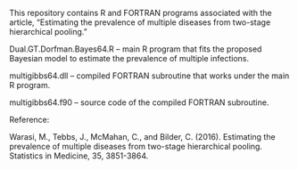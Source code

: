 This repository contains R and FORTRAN programs associated with the article, “Estimating the prevalence of multiple diseases from two-stage hierarchical pooling.”

Dual.GT.Dorfman.Bayes64.R – main R program that fits the proposed Bayesian model to estimate the prevalence of multiple infections.

multigibbs64.dll – compiled FORTRAN subroutine that works under the main R program.

multigibbs64.f90 – source code of the compiled FORTRAN subroutine.
  
Reference:

Warasi, M., Tebbs, J., McMahan, C., and Bilder, C. (2016). Estimating the prevalence of multiple diseases from two-stage hierarchical pooling. Statistics in Medicine, 35, 3851-3864.
